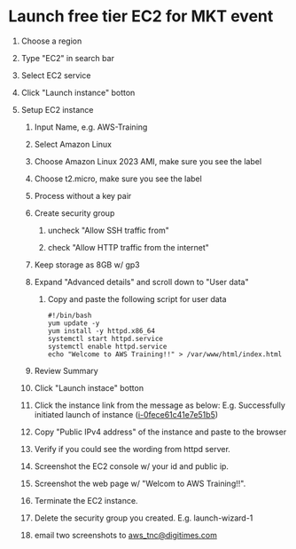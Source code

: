 # Launch free tier EC2 for MKT event

1. Choose a region

2. Type "EC2" in search bar

3. Select EC2 service

4. Click "Launch instance" botton

5. Setup EC2 instance
   
   1. Input Name, e.g. AWS-Training
   
   2. Select Amazon Linux
   
   3. Choose Amazon Linux 2023 AMI, make sure you see the label <Free tier eligible>
   
   4. Choose t2.micro, make sure you see the label <Free tier eligible>
   
   5. Process without a key pair
   
   6. Create security group
      
      1. uncheck "Allow SSH traffic from"
      
      2. check "Allow HTTP traffic from the internet"
   
   7. Keep storage as 8GB w/ gp3
   
   8. Expand "Advanced details" and scroll down to "User data"
      
      1. Copy and paste the following script for user data
         
         ```shell
         #!/bin/bash
         yum update -y
         yum install -y httpd.x86_64
         systemctl start httpd.service
         systemctl enable httpd.service
         echo "Welcome to AWS Training!!" > /var/www/html/index.html
         ```
   
   9. Review Summary
   
   10. Click "Launch instace" botton
   
   11. Click the instance link from the message as below:
       E.g. Successfully initiated launch of instance ([i-0fece61c41e7e51b5](https://ap-northeast-2.console.aws.amazon.com/ec2/home?region=ap-northeast-2#Instances:instanceId=i-0fece61c41e7e51b5))
   
   12. Copy "Public IPv4 address" of the instance and paste to the browser
   
   13. Verify if you could see the wording from httpd server.
   
   14. Screenshot the EC2 console w/ your id and public ip.
   
   15. Screenshot the web page w/ "Welcom to AWS Training!!".
   
   16. Terminate the EC2 instance.
   
   17. Delete the security group you created.
       E.g. launch-wizard-1
   
   18. email two screenshots to [aws_tnc@digitimes.com](mailto:aws_tnc@digitimes.com)
